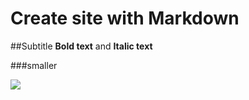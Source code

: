 # Create site with Markdown

##Subtitle
 **Bold text** and __Italic text__

 ###smaller

 ![](https://www.caranddriver.com/chevrolet/corvette-z06)
